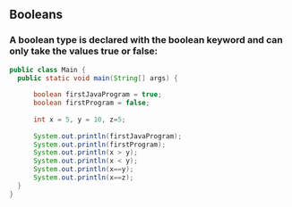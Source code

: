 ## Booleans

### A boolean type is declared with the boolean keyword and can only take the values true or false:

```java
public class Main {
  public static void main(String[] args) {
      
      boolean firstJavaProgram = true;
      boolean firstProgram = false;
      
      int x = 5, y = 10, z=5;
      
      System.out.println(firstJavaProgram);
      System.out.println(firstProgram);
      System.out.println(x > y);
      System.out.println(x < y);
      System.out.println(x==y);
      System.out.println(x==z);
  }
}


```
